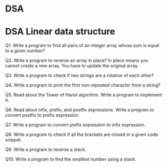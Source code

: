 # DSA
# DSA Linear data structure
Q1. Write a program to find all pairs of an integer array whose sum is equal to a given number?

Q2. Write a program to reverse an array in place? In place means you cannot create a new array. You have to update the original array.

Q3. Write a program to check if two strings are a rotation of each other?

Q4. Write a program to print the first non-repeated character from a string?

Q5. Read about the Tower of Hanoi algorithm. Write a program to implement it.

Q6. Read about infix, prefix, and postfix expressions. Write a program to convert postfix to prefix expression.

Q7. Write a program to convert prefix expression to infix expression.

Q8. Write a program to check if all the brackets are closed in a given code snippet.

Q9. Write a program to reverse a stack.

Q10. Write a program to find the smallest number using a stack.
